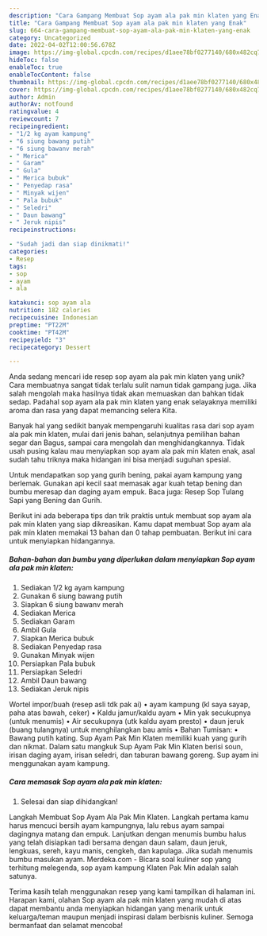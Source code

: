 ```yaml
---
description: "Cara Gampang Membuat Sop ayam ala pak min klaten yang Enak"
title: "Cara Gampang Membuat Sop ayam ala pak min klaten yang Enak"
slug: 664-cara-gampang-membuat-sop-ayam-ala-pak-min-klaten-yang-enak
category: Uncategorized
date: 2022-04-02T12:00:56.678Z
image: https://img-global.cpcdn.com/recipes/d1aee78bf0277140/680x482cq70/sop-ayam-ala-pak-min-klaten-foto-resep-utama.jpg
hideToc: false
enableToc: true
enableTocContent: false
thumbnail: https://img-global.cpcdn.com/recipes/d1aee78bf0277140/680x482cq70/sop-ayam-ala-pak-min-klaten-foto-resep-utama.jpg
cover: https://img-global.cpcdn.com/recipes/d1aee78bf0277140/680x482cq70/sop-ayam-ala-pak-min-klaten-foto-resep-utama.jpg
author: Admin
authorAv: notfound
ratingvalue: 4
reviewcount: 7
recipeingredient:
- "1/2 kg ayam kampung"
- "6 siung bawang putih"
- "6 siung bawanv merah"
- " Merica"
- " Garam"
- " Gula"
- " Merica bubuk"
- " Penyedap rasa"
- " Minyak wijen"
- " Pala bubuk"
- " Seledri"
- " Daun bawang"
- " Jeruk nipis"
recipeinstructions:

- "Sudah jadi dan siap dinikmati!"
categories:
- Resep
tags:
- sop
- ayam
- ala

katakunci: sop ayam ala 
nutrition: 182 calories
recipecuisine: Indonesian
preptime: "PT22M"
cooktime: "PT42M"
recipeyield: "3"
recipecategory: Dessert

---
```





Anda sedang mencari ide resep sop ayam ala pak min klaten yang unik? Cara membuatnya sangat tidak terlalu sulit namun tidak gampang juga. Jika salah mengolah maka hasilnya tidak akan memuaskan dan bahkan tidak sedap. Padahal sop ayam ala pak min klaten yang enak selayaknya memiliki aroma dan rasa yang dapat memancing selera Kita.





Banyak hal yang sedikit banyak mempengaruhi kualitas rasa dari sop ayam ala pak min klaten, mulai dari jenis bahan, selanjutnya pemilihan bahan segar dan Bagus, sampai cara mengolah dan menghidangkannya. Tidak usah pusing kalau mau menyiapkan sop ayam ala pak min klaten enak,      asal sudah tahu triknya maka hidangan ini bisa menjadi suguhan spesial.














Untuk mendapatkan sop yang gurih bening, pakai ayam kampung yang berlemak. Gunakan api kecil saat memasak agar kuah tetap bening dan bumbu meresap dan daging ayam empuk. Baca juga: Resep Sop Tulang Sapi yang Bening dan Gurih.






Berikut ini ada beberapa tips dan trik praktis untuk membuat sop ayam ala pak min klaten yang siap dikreasikan. Kamu dapat membuat Sop ayam ala pak min klaten memakai 13 bahan dan 0 tahap pembuatan. Berikut ini cara untuk menyiapkan hidangannya.

<!--inarticleads1-->

##### Bahan-bahan dan bumbu yang diperlukan dalam menyiapkan Sop ayam ala pak min klaten:

1. Sediakan 1/2 kg ayam kampung
1. Gunakan 6 siung bawang putih
1. Siapkan 6 siung bawanv merah
1. Sediakan  Merica
1. Sediakan  Garam
1. Ambil  Gula
1. Siapkan  Merica bubuk
1. Sediakan  Penyedap rasa
1. Gunakan  Minyak wijen
1. Persiapkan  Pala bubuk
1. Persiapkan  Seledri
1. Ambil  Daun bawang
1. Sediakan  Jeruk nipis


Wortel impor/buah (resep asli tdk pak ai) • ayam kampung (kl saya sayap, paha atas bawah, ceker) • Kaldu jamur/kaldu ayam • Min yak secukupnya (untuk menumis) • Air secukupnya (utk kaldu ayam presto) • daun jeruk (buang tulangnya) untuk menghilangkan bau amis • Bahan Tumisan: • Bawang putih kating. Sup Ayam Pak Min Klaten memiliki kuah yang gurih dan nikmat. Dalam satu mangkuk Sup Ayam Pak Min Klaten berisi soun, irisan daging ayam, irisan seledri, dan taburan bawang goreng. Sup ayam ini menggunakan ayam kampung. 

<!--inarticleads2-->

##### Cara memasak Sop ayam ala pak min klaten:


1. Selesai dan siap dihidangkan!

Langkah Membuat Sop Ayam Ala Pak Min Klaten. Langkah pertama kamu harus mencuci bersih ayam kampungnya, lalu rebus ayam sampai dagingnya matang dan empuk. Lanjutkan dengan menumis bumbu halus yang telah disiapkan tadi bersama dengan daun salam, daun jeruk, lengkuas, sereh, kayu manis, cengkeh, dan kapulaga. Jika sudah menumis bumbu masukan ayam. Merdeka.com - Bicara soal kuliner sop yang terhitung melegenda, sop ayam kampung Klaten Pak Min adalah salah satunya. 

Terima kasih telah menggunakan resep yang kami tampilkan di halaman ini. Harapan kami, olahan Sop ayam ala pak min klaten yang mudah di atas dapat membantu anda menyiapkan hidangan yang menarik untuk keluarga/teman maupun menjadi inspirasi dalam berbisnis kuliner. Semoga bermanfaat dan selamat mencoba!
